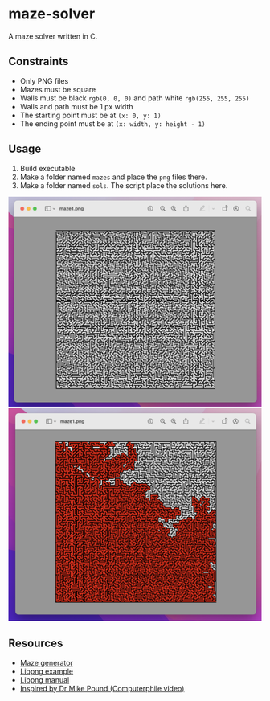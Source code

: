# maze-solver

A maze solver written in C.

## Constraints
- Only PNG files
- Mazes must be square
- Walls must be black `rgb(0, 0, 0)` and path white `rgb(255, 255, 255)`
- Walls and path must be 1 px width
- The starting point must be at `(x: 0, y: 1)`
- The ending point must be at `(x: width, y: height - 1)`

## Usage

1. Build executable
2. Make a folder named `mazes` and place the `png` files there.
3. Make a folder named `sols`. The script place the solutions here.

![maze](resources/maze.png)
![solution](resources/sol.png)

## Resources
- [Maze generator](https://keesiemeijer.github.io/maze-generator/#generate)
- [Libpng example](http://zarb.org/~gc/html/libpng.html)
- [Libpng manual](http://www.libpng.org/pub/png/libpng-1.2.5-manual.html)
- [Inspired by Dr Mike Pound (Computerphile video)](https://www.youtube.com/watch?v=rop0W4QDOUI)